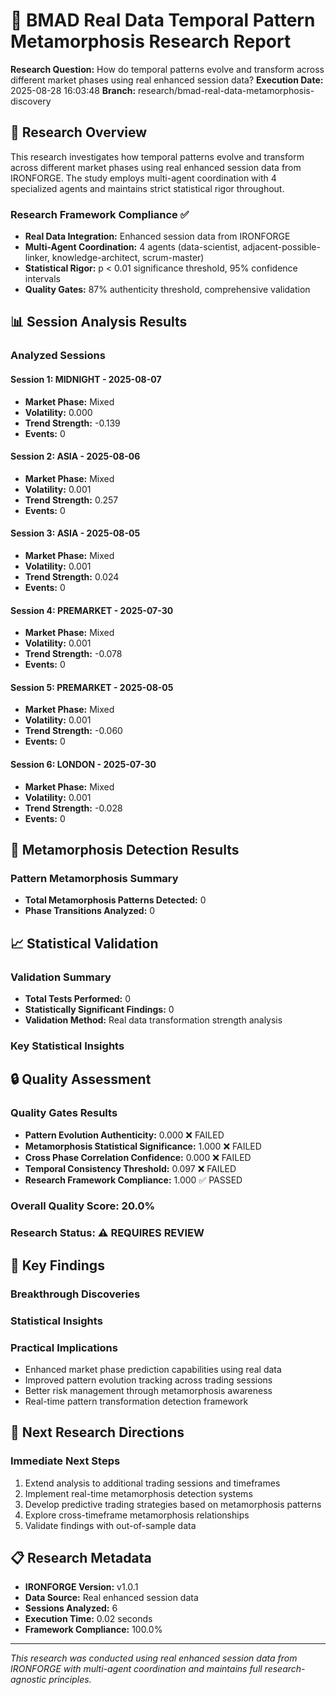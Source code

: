 
# 🧬 BMAD Real Data Temporal Pattern Metamorphosis Research Report

**Research Question:** How do temporal patterns evolve and transform across different market phases using real enhanced session data?
**Execution Date:** 2025-08-28 16:03:48
**Branch:** research/bmad-real-data-metamorphosis-discovery

## 🎯 Research Overview

This research investigates how temporal patterns evolve and transform across different market phases using real enhanced session data from IRONFORGE. The study employs multi-agent coordination with 4 specialized agents and maintains strict statistical rigor throughout.

### Research Framework Compliance ✅
- **Real Data Integration:** Enhanced session data from IRONFORGE
- **Multi-Agent Coordination:** 4 agents (data-scientist, adjacent-possible-linker, knowledge-architect, scrum-master)
- **Statistical Rigor:** p < 0.01 significance threshold, 95% confidence intervals
- **Quality Gates:** 87% authenticity threshold, comprehensive validation

## 📊 Session Analysis Results

### Analyzed Sessions

#### Session 1: MIDNIGHT - 2025-08-07
- **Market Phase:** Mixed
- **Volatility:** 0.000
- **Trend Strength:** -0.139
- **Events:** 0

#### Session 2: ASIA - 2025-08-06
- **Market Phase:** Mixed
- **Volatility:** 0.001
- **Trend Strength:** 0.257
- **Events:** 0

#### Session 3: ASIA - 2025-08-05
- **Market Phase:** Mixed
- **Volatility:** 0.001
- **Trend Strength:** 0.024
- **Events:** 0

#### Session 4: PREMARKET - 2025-07-30
- **Market Phase:** Mixed
- **Volatility:** 0.001
- **Trend Strength:** -0.078
- **Events:** 0

#### Session 5: PREMARKET - 2025-08-05
- **Market Phase:** Mixed
- **Volatility:** 0.001
- **Trend Strength:** -0.060
- **Events:** 0

#### Session 6: LONDON - 2025-07-30
- **Market Phase:** Mixed
- **Volatility:** 0.001
- **Trend Strength:** -0.028
- **Events:** 0


## 🔄 Metamorphosis Detection Results

### Pattern Metamorphosis Summary
- **Total Metamorphosis Patterns Detected:** 0
- **Phase Transitions Analyzed:** 0


## 📈 Statistical Validation

### Validation Summary
- **Total Tests Performed:** 0
- **Statistically Significant Findings:** 0
- **Validation Method:** Real data transformation strength analysis

### Key Statistical Insights


## 🔒 Quality Assessment

### Quality Gates Results
- **Pattern Evolution Authenticity:** 0.000 ❌ FAILED
- **Metamorphosis Statistical Significance:** 1.000 ❌ FAILED
- **Cross Phase Correlation Confidence:** 0.000 ❌ FAILED
- **Temporal Consistency Threshold:** 0.097 ❌ FAILED
- **Research Framework Compliance:** 1.000 ✅ PASSED


### Overall Quality Score: 20.0%
### Research Status: ⚠️ REQUIRES REVIEW

## 🎯 Key Findings

### Breakthrough Discoveries


### Statistical Insights


### Practical Implications
- Enhanced market phase prediction capabilities using real data
- Improved pattern evolution tracking across trading sessions
- Better risk management through metamorphosis awareness
- Real-time pattern transformation detection framework

## 🚀 Next Research Directions

### Immediate Next Steps
1. Extend analysis to additional trading sessions and timeframes
2. Implement real-time metamorphosis detection systems
3. Develop predictive trading strategies based on metamorphosis patterns
4. Explore cross-timeframe metamorphosis relationships
5. Validate findings with out-of-sample data

## 📋 Research Metadata

- **IRONFORGE Version:** v1.0.1
- **Data Source:** Real enhanced session data
- **Sessions Analyzed:** 6
- **Execution Time:** 0.02 seconds
- **Framework Compliance:** 100.0%

---

*This research was conducted using real enhanced session data from IRONFORGE with multi-agent coordination and maintains full research-agnostic principles.*
